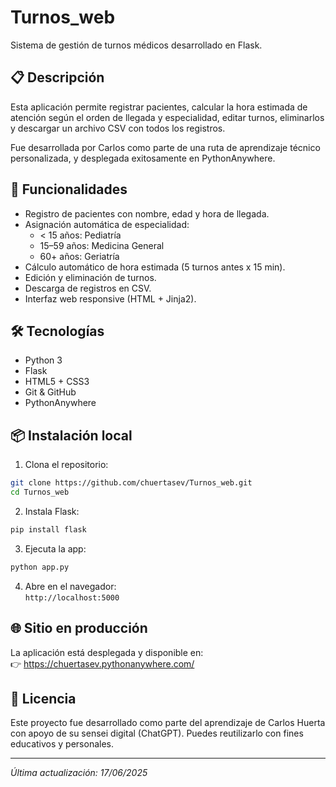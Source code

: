 # Turnos_web

Sistema de gestión de turnos médicos desarrollado en Flask.

## 📋 Descripción

Esta aplicación permite registrar pacientes, calcular la hora estimada de atención según el orden de llegada y especialidad, editar turnos, eliminarlos y descargar un archivo CSV con todos los registros.

Fue desarrollada por Carlos como parte de una ruta de aprendizaje técnico personalizada, y desplegada exitosamente en PythonAnywhere.

## 🚀 Funcionalidades

- Registro de pacientes con nombre, edad y hora de llegada.
- Asignación automática de especialidad:
  - < 15 años: Pediatría
  - 15–59 años: Medicina General
  - 60+ años: Geriatría
- Cálculo automático de hora estimada (5 turnos antes x 15 min).
- Edición y eliminación de turnos.
- Descarga de registros en CSV.
- Interfaz web responsive (HTML + Jinja2).

## 🛠 Tecnologías

- Python 3
- Flask
- HTML5 + CSS3
- Git & GitHub
- PythonAnywhere

## 📦 Instalación local

1. Clona el repositorio:

```bash
git clone https://github.com/chuertasev/Turnos_web.git
cd Turnos_web
```

2. Instala Flask:

```bash
pip install flask
```

3. Ejecuta la app:

```bash
python app.py
```

4. Abre en el navegador:  
`http://localhost:5000`

## 🌐 Sitio en producción

La aplicación está desplegada y disponible en:  
👉 https://chuertasev.pythonanywhere.com/

## 📄 Licencia

Este proyecto fue desarrollado como parte del aprendizaje de Carlos Huerta con apoyo de su sensei digital (ChatGPT). Puedes reutilizarlo con fines educativos y personales.

---

_Última actualización: 17/06/2025_